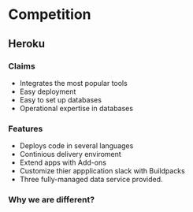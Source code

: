 # Competition

## Heroku
### Claims
  - Integrates the most popular tools
  - Easy deployment
  - Easy to set up databases
  - Operational expertise in databases

### Features
  - Deploys code in several languages
  - Continious delivery enviroment
  - Extend apps with Add-ons
  - Customize thier appplication slack with Buildpacks
  - Three fully-managed data service provided.

### Why we are different?
